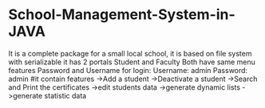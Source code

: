 # School-Management-System-in-JAVA
It is a complete package for a small local school, it is based on file system with serializable
it has 2 portals Student and Faculty
Both have same menu features
Password and Username for login: 
Username: admin
Password: admin
#it contain features
  ->Add a student
  ->Deactivate a student
  ->Search and Print the certificates
  ->edit students data
  ->generate dynamic lists
  ->generate statistic data 
